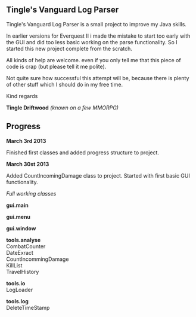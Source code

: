 
## Tingle's Vanguard Log Parser

Tingle's Vanguard Log Parser is a small project to improve my Java skills.

In earlier versions for Everquest II i made the mistake to start too early
with the GUI and did too less basic working on the parse functionality. So
I started this new project complete from the scratch.

All kinds of help are welcome. even if you only tell me that this piece of
code is crap (but please tell it me polite).

Not quite sure how successful this attempt will be, because there is plenty
of other stuff which I should do in my free time.

Kind regards

**Tingle Driftwood** *(known on a few MMORPG)*

## Progress

**March 3rd 2013**

Finished first classes and added progress structure to project.

**March 30st 2013**

Added CountIncomingDamage class to project. Started with first basic GUI
functionality.

*Full working classes*

**gui.main**

**gui.menu**

**gui.window**

**tools.analyse**  
CombatCounter  
DateExract  
CountIncommingDamage  
KillList  
TravelHistory

**tools.io**  
LogLoader

**tools.log**  
DeleteTimeStamp
